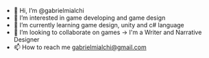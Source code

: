 - 👋 Hi, I’m @gabrielmialchi
- 👀 I’m interested in game developing and game design
- 🌱 I’m currently learning game design, unity and c# language
- 💞️ I’m looking to collaborate on games -> I'm a Writer and Narrative Designer
- 📫 How to reach me gabrielmialchi@gmail.com

<!---
gabrielmialchi/gabrielmialchi is a ✨ special ✨ repository because its `README.md` (this file) appears on your GitHub profile.
You can click the Preview link to take a look at your changes.
--->
